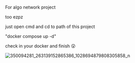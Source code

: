 For algo network project

too ezpz

just open cmd and cd to path of this project

"docker compose up -d"

check in your docker and finish 😲

![350094281_263139152865386_1028694879808305858_n](https://github.com/Hotch0colate/Socket/assets/72353329/d4942859-e4cd-400e-adf0-bd30b6d4ce8a)
